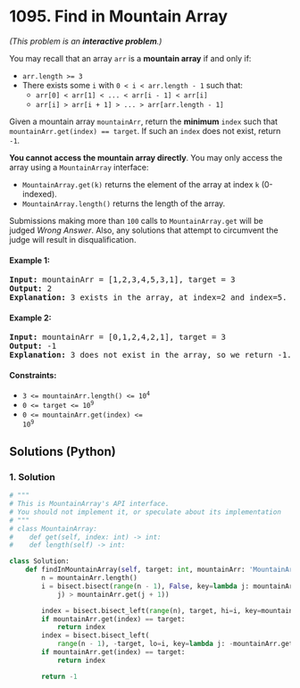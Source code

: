 # 1095. Find in Mountain Array
*(This problem is an **interactive problem**.)*

You may recall that an array `arr` is a **mountain array** if and only if:
* `arr.length >= 3`
* There exists some `i` with `0 < i < arr.length - 1` such that:
    * `arr[0] < arr[1] < ... < arr[i - 1] < arr[i]`
    * `arr[i] > arr[i + 1] > ... > arr[arr.length - 1]`

Given a mountain array `mountainArr`, return the **minimum** `index` such that `mountainArr.get(index) == target`. If such an `index` does not exist, return `-1`.

**You cannot access the mountain array directly**. You may only access the array using a `MountainArray` interface:
* `MountainArray.get(k)` returns the element of the array at index `k` (0-indexed).
* `MountainArray.length()` returns the length of the array.

Submissions making more than `100` calls to `MountainArray.get` will be judged *Wrong Answer*. Also, any solutions that attempt to circumvent the judge will result in disqualification.

#### Example 1:
<pre>
<strong>Input:</strong> mountainArr = [1,2,3,4,5,3,1], target = 3
<strong>Output:</strong> 2
<strong>Explanation:</strong> 3 exists in the array, at index=2 and index=5. Return the minimum index, which is 2.
</pre>

#### Example 2:
<pre>
<strong>Input:</strong> mountainArr = [0,1,2,4,2,1], target = 3
<strong>Output:</strong> -1
<strong>Explanation:</strong> 3 does not exist in the array, so we return -1.
</pre>

#### Constraints:
* <code>3 <= mountainArr.length() <= 10<sup>4</sup></code>
* <code>0 <= target <= 10<sup>9</sup></code>
* <code>0 <= mountainArr.get(index) <= 10<sup>9</sup></code>

## Solutions (Python)

### 1. Solution
```Python
# """
# This is MountainArray's API interface.
# You should not implement it, or speculate about its implementation
# """
# class MountainArray:
#    def get(self, index: int) -> int:
#    def length(self) -> int:

class Solution:
    def findInMountainArray(self, target: int, mountainArr: 'MountainArray') -> int:
        n = mountainArr.length()
        i = bisect.bisect(range(n - 1), False, key=lambda j: mountainArr.get(
            j) > mountainArr.get(j + 1))

        index = bisect.bisect_left(range(n), target, hi=i, key=mountainArr.get)
        if mountainArr.get(index) == target:
            return index
        index = bisect.bisect_left(
            range(n - 1), -target, lo=i, key=lambda j: -mountainArr.get(j))
        if mountainArr.get(index) == target:
            return index

        return -1
```
